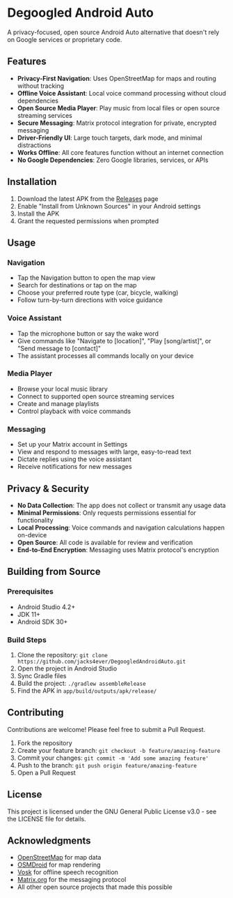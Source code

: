 # Degoogled Android Auto

A privacy-focused, open source Android Auto alternative that doesn't rely on Google services or proprietary code.

## Features

- **Privacy-First Navigation**: Uses OpenStreetMap for maps and routing without tracking
- **Offline Voice Assistant**: Local voice command processing without cloud dependencies
- **Open Source Media Player**: Play music from local files or open source streaming services
- **Secure Messaging**: Matrix protocol integration for private, encrypted messaging
- **Driver-Friendly UI**: Large touch targets, dark mode, and minimal distractions
- **Works Offline**: All core features function without an internet connection
- **No Google Dependencies**: Zero Google libraries, services, or APIs

## Installation

1. Download the latest APK from the [Releases](https://github.com/jacks4ever/DegoogledAndroidAuto/releases) page
2. Enable "Install from Unknown Sources" in your Android settings
3. Install the APK
4. Grant the requested permissions when prompted

## Usage

### Navigation
- Tap the Navigation button to open the map view
- Search for destinations or tap on the map
- Choose your preferred route type (car, bicycle, walking)
- Follow turn-by-turn directions with voice guidance

### Voice Assistant
- Tap the microphone button or say the wake word
- Give commands like "Navigate to [location]", "Play [song/artist]", or "Send message to [contact]"
- The assistant processes all commands locally on your device

### Media Player
- Browse your local music library
- Connect to supported open source streaming services
- Create and manage playlists
- Control playback with voice commands

### Messaging
- Set up your Matrix account in Settings
- View and respond to messages with large, easy-to-read text
- Dictate replies using the voice assistant
- Receive notifications for new messages

## Privacy & Security

- **No Data Collection**: The app does not collect or transmit any usage data
- **Minimal Permissions**: Only requests permissions essential for functionality
- **Local Processing**: Voice commands and navigation calculations happen on-device
- **Open Source**: All code is available for review and verification
- **End-to-End Encryption**: Messaging uses Matrix protocol's encryption

## Building from Source

### Prerequisites
- Android Studio 4.2+
- JDK 11+
- Android SDK 30+

### Build Steps
1. Clone the repository: `git clone https://github.com/jacks4ever/DegoogledAndroidAuto.git`
2. Open the project in Android Studio
3. Sync Gradle files
4. Build the project: `./gradlew assembleRelease`
5. Find the APK in `app/build/outputs/apk/release/`

## Contributing

Contributions are welcome! Please feel free to submit a Pull Request.

1. Fork the repository
2. Create your feature branch: `git checkout -b feature/amazing-feature`
3. Commit your changes: `git commit -m 'Add some amazing feature'`
4. Push to the branch: `git push origin feature/amazing-feature`
5. Open a Pull Request

## License

This project is licensed under the GNU General Public License v3.0 - see the LICENSE file for details.

## Acknowledgments

- [OpenStreetMap](https://www.openstreetmap.org/) for map data
- [OSMDroid](https://github.com/osmdroid/osmdroid) for map rendering
- [Vosk](https://alphacephei.com/vosk/) for offline speech recognition
- [Matrix.org](https://matrix.org/) for the messaging protocol
- All other open source projects that made this possible